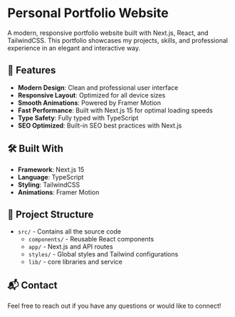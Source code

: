 # Personal Portfolio Website

A modern, responsive portfolio website built with Next.js, React, and TailwindCSS. This portfolio showcases my projects, skills, and professional experience in an elegant and interactive way.

## 🚀 Features

- **Modern Design**: Clean and professional user interface
- **Responsive Layout**: Optimized for all device sizes
- **Smooth Animations**: Powered by Framer Motion
- **Fast Performance**: Built with Next.js 15 for optimal loading speeds
- **Type Safety**: Fully typed with TypeScript
- **SEO Optimized**: Built-in SEO best practices with Next.js


## 🛠️ Built With

- **Framework**: Next.js 15
- **Language**: TypeScript
- **Styling**: TailwindCSS
- **Animations**: Framer Motion


## 📝 Project Structure

- `src/` - Contains all the source code
  - `components/` - Reusable React components
  - `app/` - Next.js and API routes
  - `styles/` - Global styles and Tailwind configurations
  - `lib/` - core libraries and service


## 📬 Contact

Feel free to reach out if you have any questions or would like to connect!
